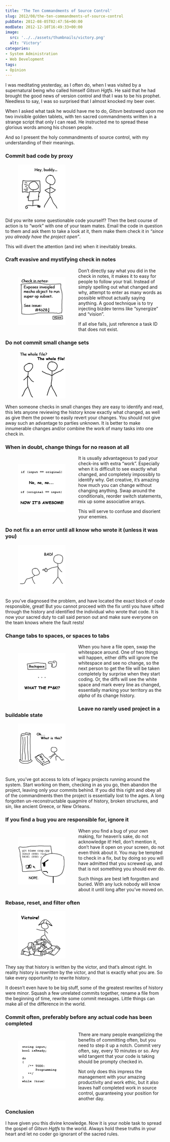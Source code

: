 ```yaml
---
title: 'The Ten Commandments of Source Control'
slug: 2012/08/the-ten-commandments-of-source-control
pubDate: 2012-08-05T02:47:56+00:00
modDate: 2012-12-10T16:49:33+00:00
image:
  src: '../../assets/thumbnails/victory.png'
  alt: 'Victory'
categories:
- System Administration
- Web Development
tags:
- Opinion
---
```


I was meditating yesterday, as I often do, when I was visited by a supernatural being who called himself *Gitsvn Hgtfs*. He said that he had brought the good news of version control and that I was to be his prophet. Needless to say, I was so surprised that I almost knocked my beer over.

When I asked what task he would have me to do, *Gitsvn* bestowed upon me two invisible golden tablets, with ten sacred commandments written in a strange script that only I can read. He instructed me to spread these glorious words among his chosen people.

And so I present the holy commandments of source control, with my understanding of their meanings.

### Commit bad code by proxy

<figure>

![Perfection](../../assets/postimages/ten-commandments/buddy.png)

</figure>

Did you write some questionable code yourself? Then the best course of action is to “work” with one of your team mates. Email the code in question to them and ask them to take a look at it, them make them check it in *“since you already have the project open”*.

This will divert the attention (and ire) when it inevitably breaks.

### Craft evasive and mystifying check in notes

<figure style="float: left;">

![Perfection](../../assets/postimages/ten-commandments/notes.png)

</figure>

Don’t directly say what you did in the check in notes, it makes it to easy for people to follow your trail. Instead of simply spelling out what changed and why, attempt to enter as many words as possible without actually saying anything. A good technique is to try injecting bizdev terms like “synergize” and “vision”.

If all else fails, just reference a task ID that does not exist.

### Do not commit small change sets

<figure>

![Perfection](../../assets/postimages/ten-commandments/diff.png)

</figure>

When someone checks in small changes they are easy to identify and read, this lets anyone reviewing the history know exactly what changed, as well as give them the power to easily revert your changes. You should not give away such an advantage to parties unknown. It is better to make innumerable changes and/or combine the work of many tasks into one check in.

### When in doubt, change things for no reason at all

<figure style="float: left;">

![Perfection](../../assets/postimages/ten-commandments/if.png)

</figure>

It is usually advantageous to pad your check-ins with extra “work”. Especially when it is difficult to see exactly what changed, and completely impossibly to identify why. Get creative, it’s amazing how much you can change without changing anything. Swap around the conditionals, reorder switch statements, mix up some associative arrays.

This will serve to confuse and disorient your enemies.

### Do not fix a an error until all know who wrote it (unless it was you)

<figure>

![Perfection](../../assets/postimages/ten-commandments/bad.png)

</figure>

So you’ve diagnosed the problem, and have located the exact block of code responsible, great! But you cannot proceed with the fix until you have sifted through the history and identified the individual who wrote that code. It is now your sacred duty to call said person out and make sure everyone on the team knows where the fault rests!

### Change tabs to spaces, or spaces to tabs

<figure style="float: left;">

![Perfection](../../assets/postimages/ten-commandments/backspace.png)

</figure>

When you have a file open, swap the whitespace around. One of two things will happen, either diffs will ignore the whitespace and see no change, so the next person to get the file will be taken completely by surprise when they start coding. Or, the diffs will see the white space and mark every line as changed, essentially marking your territory as the *alpha* of its change history.

### Leave no rarely used project in a buildable state

<figure>

![Perfection](../../assets/postimages/ten-commandments/gfx.png)

</figure>

Sure, you’ve got access to lots of legacy projects running around the system. Start working on them, checking in as you go, then abandon the project, leaving only your commits behind. If you did this right and obey all of the commandments then the project is essentially lost to the ages. A long forgotten un-reconstructable quagmire of history, broken structures, and sin, like ancient Greece, or New Orleans.

### If you find a bug you are responsible for, ignore it

<figure style="float: left;">

![Perfection](../../assets/postimages/ten-commandments/blame.png)

</figure>

When you find a bug of your own making, for heaven’s sake, do not acknowledge it! Hell, don’t mention it, don’t have it open on your screen, do not even think about it. You may be tempted to check in a fix, but by doing so you will have admitted that you screwed up, and that is not something you should ever do.

Such things are best left forgotten and buried. With any luck nobody will know about it until long after you’ve moved on.

### Rebase, reset, and filter often

<figure>

![Perfection](../../assets/postimages/ten-commandments/victoire.png)

</figure>

They say that history is written by the victor, and that’s almost right. In reality history is *rewritten* by the victor, and that is exactly what you are. So take every opportunity to rewrite history.

It doesn’t even have to be big stuff, some of the greatest rewrites of history were minor. Squash a few unrelated commits together, rename a file from the beginning of time, rewrite some commit messages. Little things can make all of the difference in the world.

### Commit often, preferably before any actual code has been completed

<figure style="float: left;">

![Perfection](../../assets/postimages/ten-commandments/todo.png)

</figure>

There are many people evangelizing the benefits of committing often, but you need to step it up a notch. Commit very often, say, every 10 minutes or so. Any wild tangent that your code is taking should be prompty checked in.

Not only does this impress the management with your amazing productivity and work ethic, but it also leaves half completed work in source control, guaranteeing your position for another day.

### Conclusion

I have given you this divine knowledge. Now it is your noble task to spread the gospel of *Gitsvn Hgtfs* to the world. Always hold these truths in your heart and let no coder go ignorant of the sacred rules.
